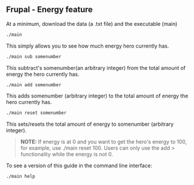## Frupal - Energy feature

At a minimum, download the data (a .txt file) and the executable (main) 

```bash
./main
```
This simply allows you to see how much energy hero currently has.

```bash
./main sub somenumber
```

This subtract's somenumber(an arbitrary integer) from the total amount of energy the hero currently has.

```bash
./main add somenumber
```

This adds somenumber (arbitrary integer) to the total amount of energy the hero currently has.

```bash
./main reset somenumber
```

This sets/resets the total amount of energy to somenumber (arbitrary integer).  

> __NOTE:__ If energy is at 0 and you want to get the hero's energy to 100, for example, use ./main reset 100. Users can only use the add > functionality while the energy is not 0.

To see a version of this guide in the command line interface:

```bash
./main help
```
